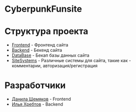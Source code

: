 # CyberpunkFunsite
# Структура проекта
* [Frontend](Frontend) - Фронтенд сайта
* [Backend](Backend) - Бекенд сайта
* [DataBase](DataBase) - Бекап базы данных сайта
* [SiteSystems](SiteSystems) - Различные системы для сайта, такие как - комментарии, авторизация/регистрация

# Разработчики
* [Данила Шемяков](https://www.vk.com/demon636) - Frontend
* [Илья Хребтов](https://www.vk.com/ikhrebtov) - Backend 
